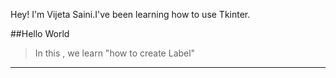 Hey! I'm Vijeta Saini.I've been learning how to use Tkinter.

##Hello World
>In this , we learn "how to create Label"

___

